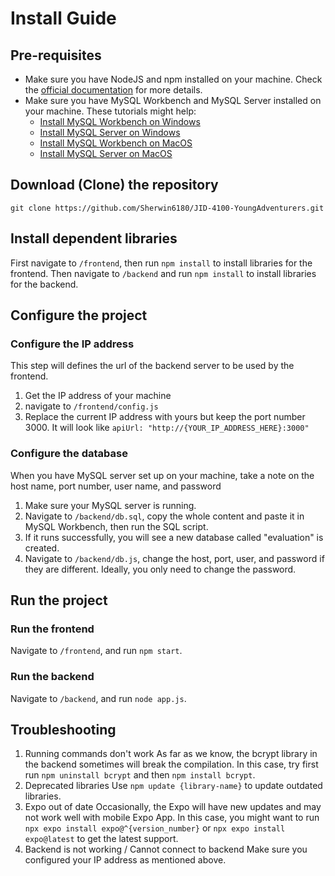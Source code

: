 # Install Guide
## Pre-requisites
* Make sure you have NodeJS and npm installed on your machine. Check the [official documentation](https://docs.npmjs.com/downloading-and-installing-node-js-and-npm) for more details.
* Make sure you have MySQL Workbench and MySQL Server installed on your machine. These tutorials might help:
    * [Install MySQL Workbench on Windows](https://www.geeksforgeeks.org/how-to-install-sql-workbench-for-mysql-on-windows/)
    * [Install MySQL Server on Windows](https://www.geeksforgeeks.org/how-to-install-mysql-in-windows/)
    * [Install MySQL Workbench on MacOS](https://www.geeksforgeeks.org/how-to-install-mysql-workbench-on-macos/)
    * [Install MySQL Server on MacOS](https://www.geeksforgeeks.org/how-to-install-mysql-on-macos/)
## Download (Clone) the repository
`git clone https://github.com/Sherwin6180/JID-4100-YoungAdventurers.git`
## Install dependent libraries
First navigate to `/frontend`, then run `npm install` to install libraries for the frontend.
Then navigate to `/backend` and run `npm install` to install libraries for the backend.
## Configure the project
### Configure the IP address
This step will defines the url of the backend server to be used by the frontend.
1. Get the IP address of your machine
2. navigate to `/frontend/config.js`
3. Replace the current IP address with yours but keep the port number 3000. It will look like `apiUrl: "http://{YOUR_IP_ADDRESS_HERE}:3000"`
### Configure the database 
When you have MySQL server set up on your machine, take a note on the host name, port number, user name, and password
1. Make sure your MySQL server is running.
2. Navigate to `/backend/db.sql`, copy the whole content and paste it in MySQL Workbench, then run the SQL script.
3. If it runs successfully, you will see a new database called "evaluation" is created.
4. Navigate to `/backend/db.js`, change the host, port, user, and password if they are different. Ideally, you only need to change the password.
## Run the project
### Run the frontend
Navigate to `/frontend`, and run `npm start`.
### Run the backend
Navigate to `/backend`, and run `node app.js`.
## Troubleshooting
1. Running commands don't work
As far as we know, the bcrypt library in the backend sometimes will break the compilation. In this case, try first run `npm uninstall bcrypt` and then `npm install bcrypt`.
2. Deprecated libraries
Use `npm update {library-name}` to update outdated libraries.
3. Expo out of date
Occasionally, the Expo will have new updates and may not work well with mobile Expo App. In this case, you might want to run `npx expo install expo@^{version_number}` or `npx expo install expo@latest` to get the latest support.
4. Backend is not working / Cannot connect to backend
Make sure you configured your IP address as mentioned above.